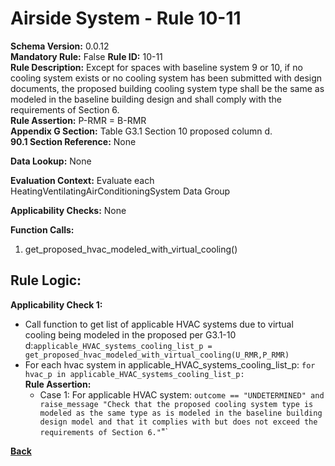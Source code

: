 # Airside System - Rule 10-11  
**Schema Version:** 0.0.12  
**Mandatory Rule:** False 
**Rule ID:** 10-11  
**Rule Description:** Except for spaces with baseline system 9 or 10, if no cooling system exists or no cooling system has been submitted with design documents, the proposed building cooling system type shall be the same as modeled in the baseline building design and shall comply with the requirements of Section 6.  
**Rule Assertion:** P-RMR = B-RMR   
**Appendix G Section:** Table G3.1 Section 10 proposed column d.   
**90.1 Section Reference:** None  

**Data Lookup:** None  

**Evaluation Context:** Evaluate each HeatingVentilatingAirConditioningSystem Data Group

**Applicability Checks:** None

**Function Calls:**  
1. get_proposed_hvac_modeled_with_virtual_cooling()

## Rule Logic:  
**Applicability Check 1:**  
- Call function to get list of applicable HVAC systems due to virtual cooling being modeled in the proposed per G3.1-10 d:`applicable_HVAC_systems_cooling_list_p = get_proposed_hvac_modeled_with_virtual_cooling(U_RMR,P_RMR)`
- For each hvac system in applicable_HVAC_systems_cooling_list_p: `for hvac_p in applicable_HVAC_systems_cooling_list_p:`    
    **Rule Assertion:**
    - Case 1: For applicable HVAC system: `outcome == "UNDETERMINED" and raise_message "Check that the proposed cooling system type is modeled as the same type as is modeled in the baseline building design model and that it complies with but does not exceed the requirements of Section 6."`"`  

**[Back](_toc.md)**